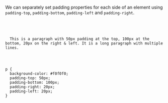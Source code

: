We can separately set padding properties
for each side of an element using
`padding-top`, `padding-bottom`,
`padding-left` and `padding-right`.

<Editor lang="css">
<code>
<panel lang="html">
<p>
  This is a paragraph with 50px padding at the top, 100px at the bottom, 20px on the right & left. It is a long paragraph with multiple lines.
</p>
</panel>
<panel lang="css">
p {
  background-color: #f0f0f0;
  padding-top: 50px;
  padding-bottom: 100px;
  padding-right: 20px;
  padding-left: 20px;
}
</panel>
</code>
</Editor>